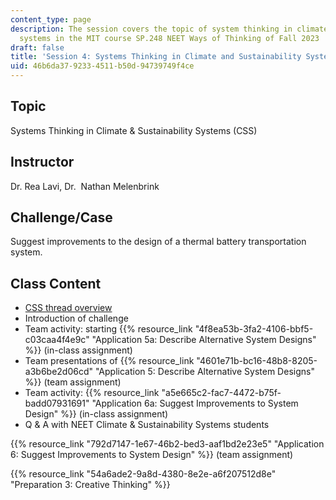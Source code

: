 ```yaml
---
content_type: page
description: The session covers the topic of system thinking in climate and sustainability
  systems in the MIT course SP.248 NEET Ways of Thinking of Fall 2023
draft: false
title: 'Session 4: Systems Thinking in Climate and Sustainability Systems'
uid: 46b6da37-9233-4511-b50d-94739749f4ce
---
```

## Topic

Systems Thinking in Climate & Sustainability Systems (CSS)

## Instructor

Dr. Rea Lavi, Dr.  Nathan Melenbrink

## Challenge/Case

Suggest improvements to the design of a thermal battery transportation system.

## Class Content

- [CSS thread overview](https://neet.mit.edu/threads/css)
- Introduction of challenge
- Team activity: starting {{% resource_link "4f8ea53b-3fa2-4106-bbf5-c03caa4f4e9c" "Application 5a: Describe Alternative System Designs" %}} (in-class assignment)
- Team presentations of {{% resource_link "4601e71b-bc16-48b8-8205-a3b6be2d06cd" "Application 5: Describe Alternative System Designs" %}} (team assignment)
- Team activity: {{% resource_link "a5e665c2-fac7-4472-b75f-badd07931691" "Application 6a: Suggest Improvements to System Design" %}} (in-class assignment)
- Q & A with NEET Climate & Sustainability Systems students

{{% resource_link "792d7147-1e67-46b2-bed3-aaf1bd2e23e5" "Application 6: Suggest Improvements to System Design" %}} (team assignment)

{{% resource_link "54a6ade2-9a8d-4380-8e2e-a6f207512d8e" "Preparation 3: Creative Thinking" %}}